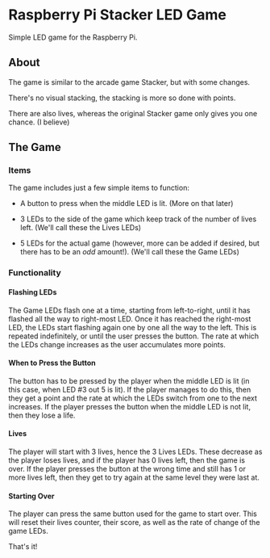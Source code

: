 # Raspberry Pi Stacker LED Game
Simple LED game for the Raspberry Pi.


## About
The game is similar to the arcade game Stacker, but with some changes. 

There's no visual stacking, the stacking is more so done with points. 

There are also lives, whereas the original Stacker game only gives you one chance. (I believe)


## The Game

### Items

The game includes just a few simple items to function:

- A button to press when the middle LED is lit. (More on that later)

- 3 LEDs to the side of the game which keep track of the number of lives left. (We'll call these the Lives LEDs)

- 5 LEDs for the actual game (however, more can be added if desired, but there has to be an *odd* amount!). (We'll call these the Game LEDs)

### Functionality

#### Flashing LEDs

The Game LEDs flash one at a time, starting from left-to-right, until it has flashed all the way to right-most LED. Once it has reached the right-most LED, the LEDs start flashing again one by one all the way to the left. This is repeated indefinitely, or until the user presses the button. The rate at which the LEDs change increases as the user accumulates more points.

#### When to Press the Button

The button has to be pressed by the player when the middle LED is lit (in this case, when LED #3 out 5 is lit). If the player manages to do this, then they get a point and the rate at which the LEDs switch from one to the next increases. If the player presses the button when the middle LED is not lit, then they lose a life.

#### Lives

The player will start with 3 lives, hence the 3 Lives LEDs. These decrease as the player loses lives, and if the player has 0 lives left, then the game is over. If the player presses the button at the wrong time and still has 1 or more lives left, then they get to try again at the same level they were last at.

#### Starting Over

The player can press the same button used for the game to start over. This will reset their lives counter, their score, as well as the rate of change of the game LEDs.



That's it!




